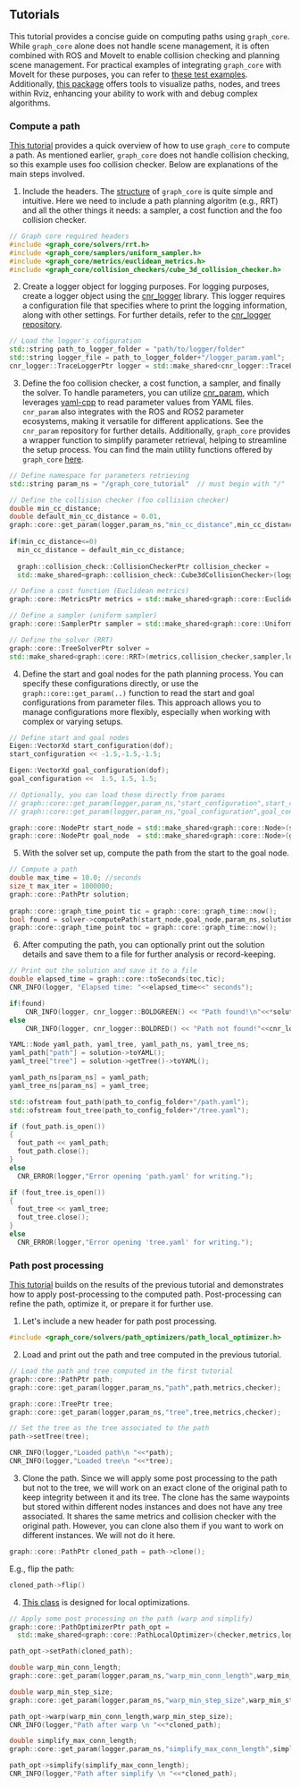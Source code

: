 
## Tutorials
This tutorial provides a concise guide on computing paths using `graph_core`. While `graph_core` alone does not handle scene management, it is often combined with ROS and MoveIt to enable collision checking and planning scene management. For practical examples of integrating `graph_core` with MoveIt for these purposes, you can refer to [these test examples](https://github.com/JRL-CARI-CNR-UNIBS/graph_ros_tests). Additionally, [this package](https://github.com/JRL-CARI-CNR-UNIBS/graph_display) offers tools to visualize paths, nodes, and trees within Rviz, enhancing your ability to work with and debug complex algorithms.

### Compute a path
[This tutorial](https://github.com/JRL-CARI-CNR-UNIBS/graph_core/blob/master/docs/tutorial/tutorial1.cpp) provides a quick overview of how to use `graph_core` to compute a path. As mentioned earlier, `graph_core` does not handle collision checking, so this example uses foo collision checker. Below are explanations of the main steps involved.

1. Include the headers. The [structure](https://github.com/JRL-CARI-CNR-UNIBS/graph_core/tree/master/graph_core/include/graph_core) of `graph_core` is quite simple and intuitive. Here we need to include a path planning algoritm (e.g., RRT) and all the other things it needs: a sampler, a cost function and the foo collision checker.

```cpp
// Graph core required headers
#include <graph_core/solvers/rrt.h>
#include <graph_core/samplers/uniform_sampler.h>
#include <graph_core/metrics/euclidean_metrics.h>
#include <graph_core/collision_checkers/cube_3d_collision_checker.h>
```

2. Create a logger object for logging purposes. 
   For logging purposes, create a logger object using the [cnr_logger](https://github.com/CNR-STIIMA-IRAS/cnr_logger) library. This logger requires a configuration file that specifies where to print the logging information, along with other settings. For further details, refer to the [cnr_logger repository](https://github.com/CNR-STIIMA-IRAS/cnr_logger).

```cpp
// Load the logger's cofiguration
std::string path_to_logger_folder = "path/to/logger/folder"
std::string logger_file = path_to_logger_folder+"/logger_param.yaml";
cnr_logger::TraceLoggerPtr logger = std::make_shared<cnr_logger::TraceLogger>("graph_core_tutorial_loggers",logger_file);
```

3. Define the foo collision checker, a cost function, a sampler, and finally the solver.
   To handle parameters, you can utilize [cnr_param](https://github.com/CNR-STIIMA-IRAS/cnr_param), which leverages [yaml-cpp](https://github.com/jbeder/yaml-cpp) to read parameter values from YAML files. `cnr_param` also integrates with the ROS and ROS2 parameter ecosystems, making it versatile for different applications. See the `cnr_param` repository for further details. Additionally, `graph_core` provides a wrapper function to simplify parameter retrieval, helping to streamline the setup process. You can find the main utility functions offered by `graph_core` [here](https://github.com/JRL-CARI-CNR-UNIBS/graph_core/blob/master/graph_core/include/graph_core/util.h).

```cpp
// Define namespace for parameters retrieving
std::string param_ns = "/graph_core_tutorial"  // must begin with "/"

// Define the collision checker (foo collision checker)
double min_cc_distance;
double default_min_cc_distance = 0.01,
graph::core::get_param(logger,param_ns,"min_cc_distance",min_cc_distance,min_cc_distance); //wrapper to cnr_param functions
  
if(min_cc_distance<=0)
  min_cc_distance = default_min_cc_distance;
 
  graph::collision_check::CollisionCheckerPtr collision_checker = 
  std::make_shared<graph::collision_check::Cube3dCollisionChecker>(logger, min_cc_distance);

// Define a cost function (Euclidean metrics)
graph::core::MetricsPtr metrics = std::make_shared<graph::core::EuclideanMetrics>(logger);

// Define a sampler (uniform sampler)
graph::core::SamplerPtr sampler = std::make_shared<graph::core::UniformSampler>(lb,ub,logger);

// Define the solver (RRT)
graph::core::TreeSolverPtr solver =
std::make_shared<graph::core::RRT>(metrics,collision_checker,sampler,logger);
```

4. Define the start and goal nodes for the path planning process. You can specify these configurations directly, or use the `graph::core::get_param(..)` function to read the start and goal configurations from parameter files. This approach allows you to manage configurations more flexibly, especially when working with complex or varying setups.

```cpp
// Define start and goal nodes
Eigen::VectorXd start_configuration(dof);
start_configuration << -1.5,-1.5,-1.5;

Eigen::VectorXd goal_configuration(dof);
goal_configuration <<  1.5, 1.5, 1.5;

// Optionally, you can load these directly from params
// graph::core::get_param(logger,param_ns,"start_configuration",start_configuration);
// graph::core::get_param(logger,param_ns,"goal_configuration",goal_configuration)

graph::core::NodePtr start_node = std::make_shared<graph::core::Node>(start_configuration,logger);
graph::core::NodePtr goal_node  = std::make_shared<graph::core::Node>(goal_configuration, logger);
```

5. With the solver set up, compute the path from the start to the goal node.

```cpp
// Compute a path
double max_time = 10.0; //seconds
size_t max_iter = 1000000;
graph::core::PathPtr solution;
  
graph::core::graph_time_point tic = graph::core::graph_time::now();
bool found = solver->computePath(start_node,goal_node,param_ns,solution,max_time,max_iter);
graph::core::graph_time_point toc = graph::core::graph_time::now(); 
```

6. After computing the path, you can optionally print out the solution details and save them to a file for further analysis or record-keeping.

```cpp
// Print out the solution and save it to a file
double elapsed_time = graph::core::toSeconds(toc,tic);
CNR_INFO(logger, "Elapsed time: "<<elapsed_time<<" seconds");

if(found)
    CNR_INFO(logger, cnr_logger::BOLDGREEN() << "Path found!\n"<<*solution<<cnr_logger::RESET());
else
    CNR_INFO(logger, cnr_logger::BOLDRED() << "Path not found!"<<cnr_logger::RESET());

YAML::Node yaml_path, yaml_tree, yaml_path_ns, yaml_tree_ns;
yaml_path["path"] = solution->toYAML();
yaml_tree["tree"] = solution->getTree()->toYAML();

yaml_path_ns[param_ns] = yaml_path;
yaml_tree_ns[param_ns] = yaml_tree;

std::ofstream fout_path(path_to_config_folder+"/path.yaml");
std::ofstream fout_tree(path_to_config_folder+"/tree.yaml");

if (fout_path.is_open())
{
  fout_path << yaml_path;
  fout_path.close();
}
else
  CNR_ERROR(logger,"Error opening 'path.yaml' for writing.");

if (fout_tree.is_open())
{
  fout_tree << yaml_tree;
  fout_tree.close();
}
else
  CNR_ERROR(logger,"Error opening 'tree.yaml' for writing.");
```

### Path post processing
[This tutorial](https://github.com/JRL-CARI-CNR-UNIBS/graph_core/blob/master/docs/tutorial/tutorial2.cpp) builds on the results of the previous tutorial and demonstrates how to apply post-processing to the computed path. Post-processing can refine the path, optimize it, or prepare it for further use.

1. Let's include a new header for path post processing.

```cpp
#include <graph_core/solvers/path_optimizers/path_local_optimizer.h>
```

2. Load and print out the path and tree computed in the previous tutorial.

```cpp
// Load the path and tree computed in the first tutorial
graph::core::PathPtr path;
graph::core::get_param(logger,param_ns,"path",path,metrics,checker);

graph::core::TreePtr tree;
graph::core::get_param(logger,param_ns,"tree",tree,metrics,checker);

// Set the tree as the tree associated to the path
path->setTree(tree);

CNR_INFO(logger,"Loaded path\n "<<*path);
CNR_INFO(logger,"Loaded tree\n "<<*tree);
```

3. Clone the path. Since we will apply some post processing to the path but not to the tree, we will work on an exact clone of the original path to keep integrity between it and its tree. The clone has the same waypoints but stored within different nodes instances and does not have any tree associated. It shares the same metrics and collision checker with the original path. However, you can clone also them if you want to work on different instances. We will not do it here.

```cpp
graph::core::PathPtr cloned_path = path->clone();
```

E.g., flip the path:

```cpp
cloned_path->flip()
```

4. [This class](https://github.com/JRL-CARI-CNR-UNIBS/graph_core/blob/master/graph_core/include/graph_core/solvers/path_optimizers/path_optimizer_base.h) is designed for local optimizations.

```cpp
// Apply some post processing on the path (warp and simplify)
graph::core::PathOptimizerPtr path_opt = 
  std::make_shared<graph::core::PathLocalOptimizer>(checker,metrics,logger);

path_opt->setPath(cloned_path);

double warp_min_conn_length;
graph::core::get_param(logger,param_ns,"warp_min_conn_length",warp_min_conn_length,0.1);

double warp_min_step_size;
graph::core::get_param(logger,param_ns,"warp_min_step_size",warp_min_step_size,0.1);

path_opt->warp(warp_min_conn_length,warp_min_step_size);
CNR_INFO(logger,"Path after warp \n "<<*cloned_path);

double simplify_max_conn_length;
graph::core::get_param(logger,param_ns,"simplify_max_conn_length",simplify_max_conn_length,0.1);

path_opt->simplify(simplify_max_conn_length);
CNR_INFO(logger,"Path after simplify \n "<<*cloned_path);
```
